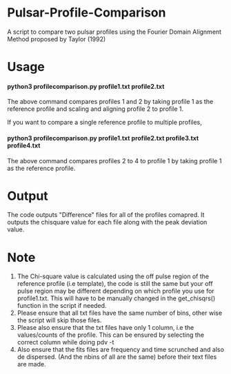 # Pulsar-Profile-Comparison

A script to compare two pulsar profiles using the Fourier Domain Alignment Method proposed by Taylor (1992)

# Usage

#### python3 profilecomparison.py profile1.txt profile2.txt

The above command compares profiles 1 and 2 by taking profile 1 as the reference profile and scaling and aligning profile 2 to profile 1.

If you want to compare a single reference profile to multiple profiles,

#### python3 profilecomparison.py profile1.txt profile2.txt profile3.txt profile4.txt

The above command compares profiles 2 to 4 to profile 1 by taking profile 1 as the reference profile.

# Output

The code outputs "Difference" files for all of the profiles comapred. It outputs the chisquare value for each file along with the peak deviation value. 

# Note

1. The Chi-square value is calculated using the off pulse region of the reference profile (i.e template), the code is still the same but your off pulse region may be different depending on which profile you use for profile1.txt. This will have to be manually changed in the get_chisqrs() function in the script if needed.
2. Please ensure that all txt files have the same number of bins, other wise the script will skip those files.
3. Please also ensure that the txt files have only 1 column, i.e the values/counts of the profile. This can be ensured by selecting the correct column while doing pdv -t
4. Also ensure that the fits files are frequency and time scrunched and also de dispersed. (And the nbins of all are the same) before their text files are made.
